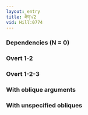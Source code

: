 ```yaml
---
layout: entry
title: ཐེག་√2
vid: Hill:0774
---
```

### Dependencies (N = 0)


### Overt 1-2


### Overt 1-2-3


### With oblique arguments


### With unspecified obliques
